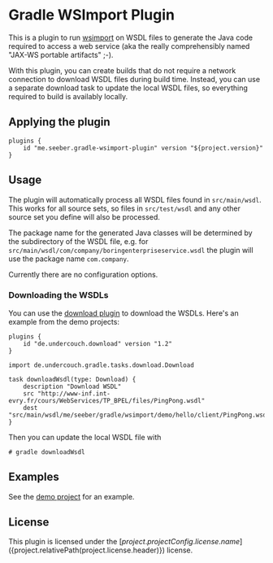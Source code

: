 Gradle WSImport Plugin
======================

This is a plugin to run [wsimport](https://jax-ws.java.net/2.2.10/docs/ch04.html#tools-wsimport) on WSDL files to generate the Java code required to access a web service (aka the really comprehensibly named "JAX-WS portable artifacts" ;-).

With this plugin, you can create builds that do not require a network connection to download WSDL files during build time. Instead, you can use a separate download task to update the local WSDL files, so everything required to build is availably locally.

Applying the plugin
-------------------

    plugins {
        id "me.seeber.gradle-wsimport-plugin" version "${project.version}"
    }

Usage
-----

The plugin will automatically process all WSDL files found in `src/main/wsdl`. This works for all source sets, so files in `src/test/wsdl` and any other source set you define will also be processed.

The package name for the generated Java classes will be determined by the subdirectory of the WSDL file, e.g. for `src/main/wsdl/com/company/boringenterpriseservice.wsdl` the plugin will use the package name `com.company`.

Currently there are no configuration options.

### Downloading the WSDLs

You can use the [download plugin](https://github.com/michel-kraemer/gradle-download-task) to download the WSDLs. Here's an example from the demo projects:

    plugins {
        id "de.undercouch.download" version "1.2"
    }

    import de.undercouch.gradle.tasks.download.Download

    task downloadWsdl(type: Download) {
        description "Download WSDL"
        src "http://www-inf.int-evry.fr/cours/WebServices/TP_BPEL/files/PingPong.wsdl"
        dest "src/main/wsdl/me/seeber/gradle/wsimport/demo/hello/client/PingPong.wsdl"
    }

Then you can update the local WSDL file with

    # gradle downloadWsdl

Examples
--------

See the [demo project](https://github.com/jochenseeber/gradle-wsimport-demo) for an example.

License
-------

This plugin is licensed under the [${project.projectConfig.license.name}](${project.relativePath(project.license.header)}) license.
